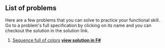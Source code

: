 ## List of problems
Here are a few problems that you can solve to practice your functional skill. Go to a problem's full specification by clicking on its name and you can checkout the solution in the solution link.

1. [Sequence full of colors](https://www.hackerrank.com/challenges/sequence-full-of-colors/problem) __[view solution in F#](https://github.com/Anjum219/Learn-F-Sharp/blob/main/problems/Sequence%20full%20of%20colors.fsx)__
